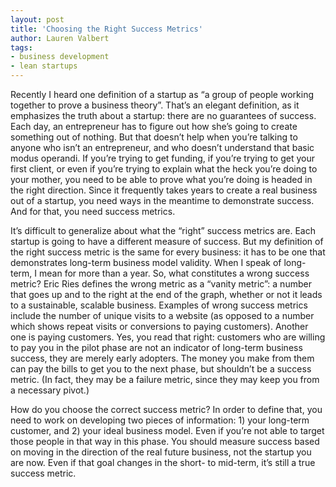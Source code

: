 ```yaml
---
layout: post
title: 'Choosing the Right Success Metrics'
author: Lauren Valbert
tags:
- business development
- lean startups
---
```


Recently I heard one definition of a startup as “a group of people working together to prove a business theory”. That’s an elegant definition, as it emphasizes the truth about a startup: there are no guarantees of success. Each day, an entrepreneur has to figure out how she’s going to create something out of nothing.
But that doesn’t help when you’re talking to anyone who isn’t an entrepreneur, and who doesn’t understand that basic modus operandi. If you’re trying to get funding, if you’re trying to get your first client, or even if you’re trying to explain what the heck you’re doing to your mother, you need to be able to prove what you’re doing is headed in the right direction. Since it frequently takes years to create a real business out of a startup, you need ways in the meantime to demonstrate success. And for that, you need success metrics.

It’s difficult to generalize about what the “right” success metrics are. Each startup is going to have a different measure of success. But my definition of the right success metric is the same for every business: it has to be one that demonstrates long-term business model validity. When I speak of long-term, I mean for more than a year.
So, what constitutes a wrong success metric? Eric Ries defines the wrong metric as a “vanity metric”: a number that goes up and to the right at the end of the graph, whether or not it leads to a sustainable, scalable business. Examples of wrong success metrics include the number of unique visits to a website (as opposed to a number which shows repeat visits or conversions to paying customers). Another one is paying customers. Yes, you read that right: customers who are willing to pay you in the pilot phase are not an indicator of long-term business success, they are merely early adopters. The money you make from them can pay the bills to get you to the next phase, but shouldn’t be a success metric. (In fact, they may be a failure metric, since they may keep you from a necessary pivot.)

How do you choose the correct success metric? In order to define that, you need to work on developing two pieces of information: 1) your long-term customer, and 2) your ideal business model. Even if you’re not able to target those people in that way in this phase. You should measure success based on moving in the direction of the real future business, not the startup you are now. Even if that goal changes in the short- to mid-term, it’s still a true success metric.